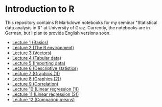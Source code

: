 Introduction to R
=================

This repository contains R Markdown notebooks for my seminar "Statistical data analysis in R" at University of Graz. Currently, the notebooks are in German, but I plan to provide English versions soon.

- [Lecture 1 (Basics)](http://rpubs.com/cbrnr/r_intro_01_2017W)
- [Lecture 2 (The R environment)](http://rpubs.com/cbrnr/r_intro_02_2017W)
- [Lecture 3 (Vectors)](http://rpubs.com/cbrnr/r_intro_03_2017W)
- [Lecture 4 (Tabular data)](http://rpubs.com/cbrnr/r_intro_04_2017W)
- [Lecture 5 (Importing data)](http://rpubs.com/cbrnr/r_intro_05_2017W)
- [Lecture 6 (Descriptive statistics)](http://rpubs.com/cbrnr/r_intro_06_2017W)
- [Lecture 7 (Graphics (1))](http://rpubs.com/cbrnr/r_intro_07_2017W)
- [Lecture 8 (Graphics (2))](http://rpubs.com/cbrnr/r_intro_08_2017W)
- [Lecture 9 (Correlation)](http://rpubs.com/cbrnr/r_intro_09_2017W)
- [Lecture 10 (Linear regression (1))](http://rpubs.com/cbrnr/r_intro_10_2017W)
- [Lecture 11 (Linear regression (2))](http://rpubs.com/cbrnr/r_intro_11_2017W)
- [Lecture 12 (Comparing means)](http://rpubs.com/cbrnr/r_intro_12_2017W)
